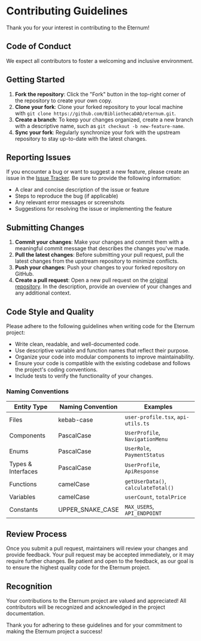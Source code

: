 # Contributing Guidelines

Thank you for your interest in contributing to the Eternum!

## Code of Conduct

We expect all contributors to foster a welcoming and inclusive environment.

## Getting Started

1. **Fork the repository**: Click the "Fork" button in the top-right corner of the repository to create your own copy.
2. **Clone your fork**: Clone your forked repository to your local machine with
   `git clone https://github.com/BibliothecaDAO/eternum.git`.
3. **Create a branch**: To keep your changes organized, create a new branch with a descriptive name, such as
   `git checkout -b new-feature-name`.
4. **Sync your fork**: Regularly synchronize your fork with the upstream repository to stay up-to-date with the latest
   changes.

## Reporting Issues

If you encounter a bug or want to suggest a new feature, please create an issue in the
[Issue Tracker](https://github.com/BibliothecaDAO/eternum/issues). Be sure to provide the following information:

- A clear and concise description of the issue or feature
- Steps to reproduce the bug (if applicable)
- Any relevant error messages or screenshots
- Suggestions for resolving the issue or implementing the feature

## Submitting Changes

1. **Commit your changes**: Make your changes and commit them with a meaningful commit message that describes the
   changes you've made.
2. **Pull the latest changes**: Before submitting your pull request, pull the latest changes from the upstream
   repository to minimize conflicts.
3. **Push your changes**: Push your changes to your forked repository on GitHub.
4. **Create a pull request**: Open a new pull request on the
   [original repository](https://github.com/BibliothecaDAO/eternum). In the description, provide an overview of your
   changes and any additional context.

## Code Style and Quality

Please adhere to the following guidelines when writing code for the Eternum project:

- Write clean, readable, and well-documented code.
- Use descriptive variable and function names that reflect their purpose.
- Organize your code into modular components to improve maintainability.
- Ensure your code is compatible with the existing codebase and follows the project's coding conventions.
- Include tests to verify the functionality of your changes.

### Naming Conventions

| Entity Type        | Naming Convention | Examples                            |
| ------------------ | ----------------- | ----------------------------------- |
| Files              | kebab-case        | `user-profile.tsx`, `api-utils.ts`  |
| Components         | PascalCase        | `UserProfile`, `NavigationMenu`     |
| Enums              | PascalCase        | `UserRole`, `PaymentStatus`         |
| Types & Interfaces | PascalCase        | `UserProfile`, `ApiResponse`        |
| Functions          | camelCase         | `getUserData()`, `calculateTotal()` |
| Variables          | camelCase         | `userCount`, `totalPrice`           |
| Constants          | UPPER_SNAKE_CASE  | `MAX_USERS`, `API_ENDPOINT`         |

## Review Process

Once you submit a pull request, maintainers will review your changes and provide feedback. Your pull request may be
accepted immediately, or it may require further changes. Be patient and open to the feedback, as our goal is to ensure
the highest quality code for the Eternum project.

## Recognition

Your contributions to the Eternum project are valued and appreciated! All contributors will be recognized and
acknowledged in the project documentation.

Thank you for adhering to these guidelines and for your commitment to making the Eternum project a success!
